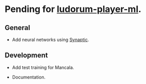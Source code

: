 # Pending for [ludorum-player-ml](https://github.com/LeonardoVal/ludorum-player-ml.js).

## General

+ Add neural networks using [Synaptic](http://caza.la/synaptic).

## Development

+ Add test training for Mancala.

+ Documentation.

